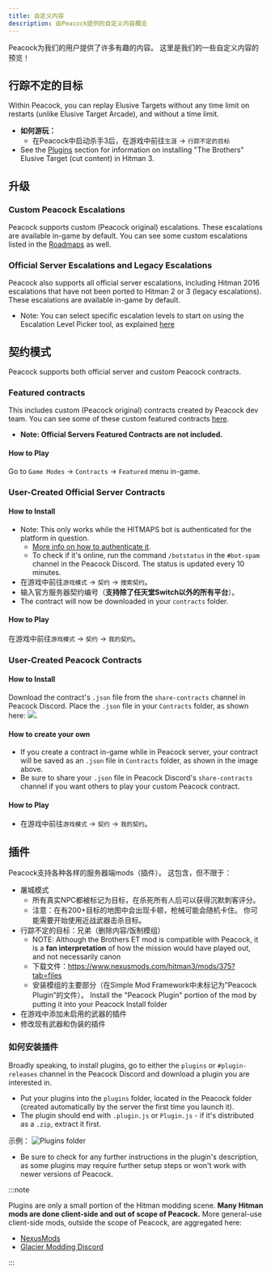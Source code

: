 ```yaml
---
title: 自定义内容
description: 由Peacock提供的自定义内容概览
---
```


Peacock为我们的用户提供了许多有趣的内容。 这里是我们的一些自定义内容的预览！

## 行踪不定的目标

Within Peacock, you can replay Elusive Targets without any time limit on restarts (unlike Elusive Target Arcade), and without a time limit.

- **如何游玩：**
    - 在Peacock中启动杀手3后，在游戏中前往`生涯` -> `行踪不定的目标`
- See the [Plugins](#plugins) section for information on installing "The Brothers" Elusive Target (cut content) in Hitman 3.

## 升级

### Custom Peacock Escalations

Peacock supports custom (Peacock original) escalations. These escalations are available in-game by default. You can see some custom escalations listed in the [Roadmaps](./roadmaps.mdx) as well.

### Official Server Escalations and Legacy Escalations

Peacock also supports all official server escalations, including Hitman 2016 escalations that have not been ported to Hitman 2 or 3 (legacy escalations). These escalations are available in-game by default.

- Note: You can select specific escalation levels to start on using the Escalation Level Picker tool, as explained [here](./intel/loadout-profiles-elp.md#escalation-level-picker)

## 契约模式

Peacock supports both official server and custom Peacock contracts.

### Featured contracts

This includes custom (Peacock original) contracts created by Peacock dev team. You can see some of these custom featured contracts [here](./roadmaps.mdx).

- **Note: Official Servers Featured Contracts are not included.**

#### How to Play

Go to `Game Modes` -> `Contracts` -> `Featured` menu in-game.

### User-Created Official Server Contracts

#### How to Install

- Note: This only works while the HITMAPS bot is authenticated for the platform in question.
  - [More info on how to authenticate it](https://bot.hitmaps.com/).
  - To check if it's online, run the command `/botstatus` in the `#bot-spam` channel in the Peacock Discord. The status is updated every 10 minutes.
- 在游戏中前往`游戏模式` -> `契约` -> `搜索契约`。
- 输入官方服务器契约编号（**支持除了任天堂Switch以外的所有平台**）。
- The contract will now be downloaded in your `contracts` folder.

#### How to Play

在游戏中前往`游戏模式` -> `契约` -> `我的契约`。

### User-Created Peacock Contracts

#### How to Install

Download the contract's `.json` file from the `share-contracts` channel in Peacock Discord. Place the `.json` file in your `Contracts` folder, as shown here: ![](/img/wiki/contracts_folder.png).

#### How to create your own

- If you create a contract in-game while in Peacock server, your contract will be saved as an `.json` file in `Contracts` folder, as shown in the image above.
- Be sure to share your `.json` file in Peacock Discord's `share-contracts` channel if you want others to play your custom Peacock contract.

#### How to Play

- 在游戏中前往`游戏模式` -> `契约` -> `我的契约`。

## 插件

Peacock支持各种各样的服务器端mods（插件）。 这包含，但不限于：

- 屠城模式
    - 所有真实NPC都被标记为目标，在杀死所有人后可以获得沉默刺客评分。
    - 注意：在有200+目标的地图中会出现卡顿，枪械可能会随机卡住。 你可能需要开始使用近战武器击杀目标。
- 行踪不定的目标：兄弟（删除内容/饭制模组）
    - NOTE: Although the Brothers ET mod is compatible with Peacock, it is a **fan interpretation** of how the mission would have played out, and not necessarily canon
    - 下载文件：https://www.nexusmods.com/hitman3/mods/375?tab=files
    - 安装模组的主要部分（在Simple Mod Framework中未标记为”Peacock Plugin”的文件）。 Install the "Peacock Plugin" portion of the mod by putting it into your Peacock Install folder
- 在游戏中添加未启用的武器的插件
- 修改现有武器和伪装的插件

### 如何安装插件

Broadly speaking, to install plugins, go to either the `plugins` or `#plugin-releases` channel in the Peacock Discord and download a plugin you are interested in.

- Put your plugins into the `plugins` folder, located in the Peacock folder (created automatically by the server the first time you launch it).
- The plugin should end with `.plugin.js` or `Plugin.js` - if it's distributed as a `.zip`, extract it first.

示例： ![Plugins folder](/img/wiki/plugins_folder.png)

- Be sure to check for any further instructions in the plugin's description, as some plugins may require further setup steps or won't work with newer versions of Peacock.

:::note

Plugins are only a small portion of the Hitman modding scene. **Many Hitman mods are done client-side and out of scope of Peacock.** More general-use client-side mods, outside the scope of Peacock, are aggregated here:

- [NexusMods](https://www.nexusmods.com/hitman3)
- [Glacier Modding Discord](https://discord.com/invite/6UDtuYhZP6)

:::
